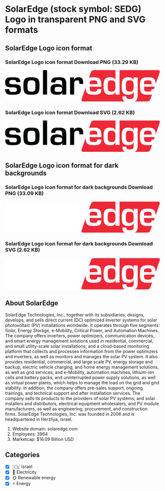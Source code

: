 # SolarEdge (stock symbol: SEDG) Logo in transparent PNG and SVG formats

## SolarEdge Logo icon format

### SolarEdge Logo icon format Download PNG (33.29 KB)

![SolarEdge Logo icon format Download PNG (33.29 KB)](/img/orig/SEDG-aa5a674d.png)

### SolarEdge Logo icon format Download SVG (2.62 KB)

![SolarEdge Logo icon format Download SVG (2.62 KB)](/img/orig/SEDG-69b63d2d.svg)

## SolarEdge Logo icon format for dark backgrounds

### SolarEdge Logo icon format for dark backgrounds Download PNG (33.09 KB)

![SolarEdge Logo icon format for dark backgrounds Download PNG (33.09 KB)](/img/orig/SEDG.D-c364503f.png)

### SolarEdge Logo icon format for dark backgrounds Download SVG (2.62 KB)

![SolarEdge Logo icon format for dark backgrounds Download SVG (2.62 KB)](/img/orig/SEDG.D-3c0f62e1.svg)

## About SolarEdge

SolarEdge Technologies, Inc., together with its subsidiaries, designs, develops, and sells direct current (DC) optimized inverter systems for solar photovoltaic (PV) installations worldwide. It operates through five segments: Solar, Energy Storage, e-Mobility, Critical Power, and Automation Machines. The company offers inverters, power optimizers, communication devices, and smart energy management solutions used in residential, commercial, and small utility-scale solar installations; and a cloud-based monitoring platform that collects and processes information from the power optimizers and inverters, as well as monitors and manages the solar PV system. It also provides residential, commercial, and large scale PV, energy storage and backup, electric vehicle charging, and home energy management solutions, as well as grid services; and e-Mobility, automation machines, lithium-ion cells and battery packs, and uninterrupted power supply solutions, as well as virtual power plants, which helps to manage the load on the grid and grid stability. In addition, the company offers pre-sales support, ongoing trainings, and technical support and after installation services. The company sells its products to the providers of solar PV systems; and solar installers and distributors, electrical equipment wholesalers, and PV module manufacturers, as well as engineering, procurement, and construction firms. SolarEdge Technologies, Inc. was founded in 2006 and is headquartered in Herzliya, Israel.

1. Website domain: solaredge.com
2. Employees: 3964
3. Marketcap: $16.09 Billion USD


## Categories
- [x] 🇮🇱 Israel
- [x] 🔋 Electricity
- [x] 🌞 Renewable energy
- [x] ⚡ Energy
